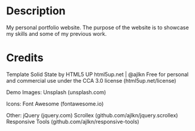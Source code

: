 # Description
My personal portfolio website. The purpose of the website is to showcase my skills and some of my previous work.

# Credits
Template
  Solid State by HTML5 UP
  html5up.net | @ajlkn
  Free for personal and commercial use under the CCA 3.0 license (html5up.net/license)

Demo Images:
	Unsplash (unsplash.com)

Icons:
  Font Awesome (fontawesome.io)

Other:
  jQuery (jquery.com)
  Scrollex (github.com/ajlkn/jquery.scrollex)
  Responsive Tools (github.com/ajlkn/responsive-tools)
